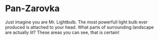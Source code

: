 # Pan-Zarovka
Just imagine you are Mr. Lightbulb. The most powerfull light bulb ever produced is attached to your head. What parts of surrounding landscape are actually lit? These areas you can see, that is certain!
 
